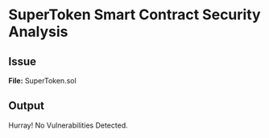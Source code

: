 # SuperToken Smart Contract Security Analysis

## Issue
**File:** SuperToken.sol


## Output

Hurray! No Vulnerabilities Detected.

